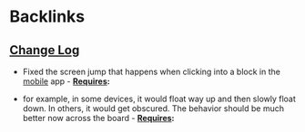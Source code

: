 
# Backlinks
## [Change Log](<Change Log.md>)
- Fixed the screen jump that happens when clicking into a block in the [mobile](<mobile.md>) app
                    - **[Requires](<Requires.md>):**

- for example, in some devices, it would float way up and then slowly float down. In others, it would get obscured. The behavior should be much better now across the board
                    - **[Requires](<Requires.md>):**

